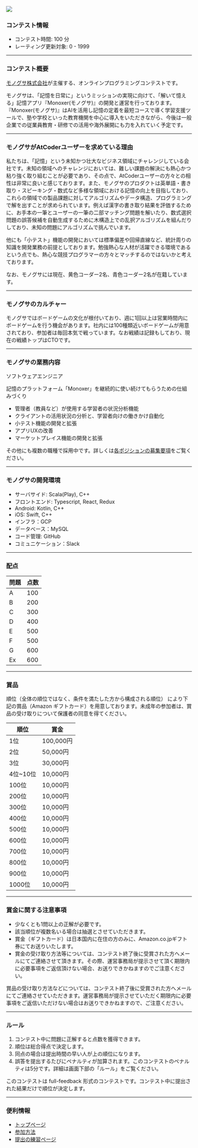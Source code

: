 
<div>

<span>

<span>

<img src="https://img.atcoder.jp/abc238/monoxer.png">

</img>

### **コンテスト情報**

<section>

<ul>

<li>
コンテスト時間: 100 分
</li>

<li>
レーティング更新対象: 0 - 
<span>
1999
</span>

</li>

</ul>

</section>

---

### **コンテスト概要**

<section>

<p>
<a href="https://careers.monoxer.com/">モノグサ株式会社</a>が主催する、オンラインプログラミングコンテストです。


</p>

<p>
モノグサは、「記憶を日常に」というミッションの実現に向けて、「解いて憶える」記憶アプリ『Monoxer(モノグサ)』の開発と運営を行っております。
『Monoxer(モノグサ)』はAIを活用し記憶の定着を最短コースで導く学習支援ツールで、塾や学校といった教育機関を中心に導入をいただきながら、今後は一般企業での従業員教育・研修での活用や海外展開にも力を入れていく予定です。
      
</p>

</section>

---

### **モノグサがAtCoderユーザーを求めている理由**

<section>

<p>
私たちは、「記憶」という未知かつ壮大なビジネス領域にチャレンジしている会社です。未知の領域へのチャレンジにおいては、難しい課題の解決にも熱心かつ粘り強く取り組むことが必要であり、その点で、AtCoderユーザーの方々との相性は非常に良いと感じております。また、モノグサのプロダクトは英単語・書き取り・スピーキング・数式など多様な領域における記憶の向上を目指しており、これらの領域での製品課題に対してアルゴリズムやデータ構造、プログラミングで解を出すことが求められています。例えば漢字の書き取り結果を評価するために、お手本の一筆とユーザーの一筆の二部マッチング問題を解いたり、数式選択問題の誤答候補を自動生成するために木構造上での乱択アルゴリズムを組んだりしており、未知の問題にアルゴリズムで挑んでいます。
      
</p>

<p>
他にも「小テスト」機能の開発においては標準偏差や回帰直線など、統計周りの知識を開発業務の前提としております。勉強熱心な人材が活躍できる環境であるという点でも、熱心な競技プログラマーの方々とマッチするのではないかと考えております。
      
</p>

<p>
なお、モノグサには現在、黄色コーダー2名、青色コーダー2名が在籍しています。
      
</p>

</section>

---

### **モノグサのカルチャー**

<section>

<p>
モノグサではボードゲームの文化が根付いており、週に1回以上は営業時間内にボードゲームを行う機会があります。社内には100種類近いボードゲームが用意されており、参加者は毎回本気で戦っています。なお戦績は記録もしており、現在の戦績トップはCTOです。
      
</p>

</section>

---

### **モノグサの業務内容**

<section>

<p>
ソフトウェアエンジニア
      
</p>

<p>
記憶のプラットフォーム「Monoxer」を継続的に使い続けてもらうための仕組みづくり
	
</p>

<ul>

<li>
管理者（教員など）が使用する学習者の状況分析機能
</li>

<li>
クライアントの活用状況の分析と、学習者向けの働きかけ自動化
</li>

<li>
小テスト機能の開発と拡張
</li>

<li>
アプリUXの改善
</li>

<li>
マーケットプレイス機能の開発と拡張
</li>

</ul>

<p>

</p>
その他にも複数の職種で採用中です。詳しくは<a href="https://careers.monoxer.com/#section-entry">各ポジションの募集要項</a>をご覧ください。
    
</section>

---

### **モノグサの開発環境**

<section>

<ul>

<li>
サーバサイド: Scala(Play), C++
</li>

<li>
フロントエンド: Typescript, React, Redux
</li>

<li>
Android: Kotlin, C++
</li>

<li>
iOS: Swift, C++
</li>

<li>
インフラ：GCP
</li>

<li>
データべース：MySQL
</li>

<li>
コード管理: GitHub
</li>

<li>
コミュニケーション：Slack
</li>

</ul>

</section>

---

### **配点**

<section>

<div>

<div>

<table>

<thead>

<tr>

<th>
問題
</th>

<th>
点数
</th>

</tr>

</thead>

<tbody>

<tr>

<td>
A
</td>

<td>
100
</td>

</tr>

<tr>

<td>
B
</td>

<td>
200
</td>

</tr>

<tr>

<td>
C
</td>

<td>
300
</td>

</tr>

<tr>

<td>
D
</td>

<td>
400
</td>

</tr>

<tr>

<td>
E
</td>

<td>
500
</td>

</tr>

<tr>

<td>
F
</td>

<td>
500
</td>

</tr>

<tr>

<td>
G
</td>

<td>
600
</td>

</tr>

<tr>

<td>
Ex
</td>

<td>
600
</td>

</tr>

</tbody>

</table>

</div>

</div>

</section>

---

### **賞品**

<section>

<p>
順位（全体の順位ではなく、条件を満たした方から構成される順位） により下記の賞品（Amazon ギフトカード）を用意しております。未成年の参加者は、賞品の受け取りについて保護者の同意を得てください。
      
</p>

<div>

<div>

<table>

<thead>

<tr>

<th>
順位
</th>

<th>
賞金
</th>

</tr>

</thead>

<tbody>

<tr>

<td>
1位
</td>

<td>
100,000円
</td>

</tr>

<tr>

<td>
2位
</td>

<td>
50,000円
</td>

</tr>

<tr>

<td>
3位
</td>

<td>
30,000円
</td>

</tr>

<tr>

<td>
4位~10位
</td>

<td>
10,000円
</td>

</tr>

<tr>

<td>
100位
</td>

<td>
10,000円
</td>

</tr>

<tr>

<td>
200位
</td>

<td>
10,000円
</td>

</tr>

<tr>

<td>
300位
</td>

<td>
10,000円
</td>

</tr>

<tr>

<td>
400位
</td>

<td>
10,000円
</td>

</tr>

<tr>

<td>
500位
</td>

<td>
10,000円
</td>

</tr>

<tr>

<td>
600位
</td>

<td>
10,000円
</td>

</tr>

<tr>

<td>
700位
</td>

<td>
10,000円
</td>

</tr>

<tr>

<td>
800位
</td>

<td>
10,000円
</td>

</tr>

<tr>

<td>
900位
</td>

<td>
10,000円
</td>

</tr>

<tr>

<td>
1000位
</td>

<td>
10,000円
</td>

</tr>

</tbody>

</table>

</div>

</div>

</section>

---

### **賞金に関する注意事項**

<section>

<ul>

<li>
少なくとも1問以上の正解が必要です。
</li>

<li>
該当順位が複数名いる場合は抽選とさせていただきます。
</li>

<li>
賞金（ギフトカード）は日本国内に在住の方のみに、Amazon.co.jpギフト券にてお送りいたします。
</li>

<li>
賞金の受け取り方法等については、コンテスト終了後に受賞された方へメールにてご連絡させて頂きます。その際、運営事務局が提示させて頂く期限内に必要事項をご返信頂けない場合、お送りできかねますのでご注意ください。
</li>

</ul>

<p>
賞品の受け取り方法などについては、コンテスト終了後に受賞された方へメールにてご連絡させていただきます。運営事務局が提示させていただく期限内に必要事項をご返信いただけない場合はお送りできかねますので、ご注意ください。
      
</p>

</section>

---

### **ルール**

<section>

<ol>

<li>
コンテスト中に問題に正解すると点数を獲得できます。
</li>

<li>
順位は総合得点で決定します。
</li>

<li>
同点の場合は提出時間の早い人が上の順位になります。
</li>

<li>
誤答を提出するたびにペナルティが加算されます。このコンテストのペナルティは5分です。詳細は画面下部の「ルール」をご覧ください。
</li>

</ol>

<p>
このコンテストは full-feedback 形式のコンテストです。コンテスト中に提出された結果だけで順位が決定します。
      
</p>

</section>

---

### **便利情報**

<ul>

<li>
<a href="https://atcoder.jp/">トップページ</a>
</li>

<li>
<a href="https://atcoder.jp/post/37">参加方法</a>
</li>

<li>
<a href="https://atcoder.jp/contests/practice">提出の練習ページ</a>
</li>

</ul>

</span>

</span>

</div>
